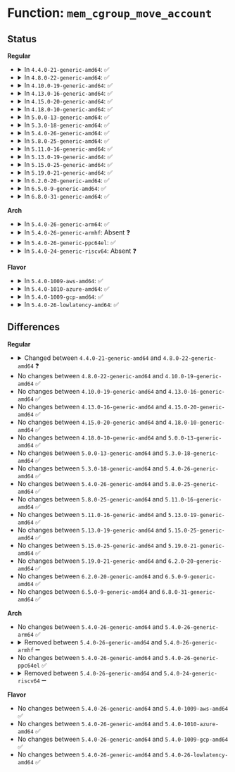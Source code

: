 # Function: <code>mem_cgroup_move_account</code>

## Status
<b>Regular</b>
<ul>
<li>
<details>
<summary>In <code>4.4.0-21-generic-amd64</code>: ✅</summary>

```c
int mem_cgroup_move_account(struct page * page, unsigned int nr_pages, struct mem_cgroup * from, struct mem_cgroup * to)
```

```json
{
  "name": "mem_cgroup_move_account",
  "collision_type": "Unique Static",
  "inline_type": "No",
  "funcs": [
    {
      "addr": 18446744071580930672,
      "name": "mem_cgroup_move_account",
      "external": false,
      "loc": "mm/memcontrol.c:4541",
      "file": "mm/memcontrol.c",
      "inline": "seen, unknown",
      "caller_inline": [],
      "caller_func": [
        "mm/memcontrol.c:mem_cgroup_move_charge_pte_range",
        "mm/memcontrol.c:mem_cgroup_move_charge_pte_range"
      ]
    }
  ],
  "symbols": [
    {
      "addr": 18446744071580930672,
      "name": "mem_cgroup_move_account",
      "section": ".text",
      "bind": "STB_LOCAL",
      "size": 461
    }
  ]
}
```
</details>
</li>
<li>
<details>
<summary>In <code>4.8.0-22-generic-amd64</code>: ✅</summary>

```c
int mem_cgroup_move_account(struct page * page, bool compound, struct mem_cgroup * from, struct mem_cgroup * to)
```

```json
{
  "name": "mem_cgroup_move_account",
  "collision_type": "Unique Static",
  "inline_type": "No",
  "funcs": [
    {
      "addr": 18446744071581076784,
      "name": "mem_cgroup_move_account",
      "external": false,
      "loc": "mm/memcontrol.c:4497",
      "file": "mm/memcontrol.c",
      "inline": "seen, unknown",
      "caller_inline": [],
      "caller_func": [
        "mm/memcontrol.c:mem_cgroup_move_charge_pte_range",
        "mm/memcontrol.c:mem_cgroup_move_charge_pte_range"
      ]
    }
  ],
  "symbols": [
    {
      "addr": 18446744071581076784,
      "name": "mem_cgroup_move_account",
      "section": ".text",
      "bind": "STB_LOCAL",
      "size": 590
    }
  ]
}
```
</details>
</li>
<li>
<details>
<summary>In <code>4.10.0-19-generic-amd64</code>: ✅</summary>

```c
int mem_cgroup_move_account(struct page * page, bool compound, struct mem_cgroup * from, struct mem_cgroup * to)
```

```json
{
  "name": "mem_cgroup_move_account",
  "collision_type": "Unique Static",
  "inline_type": "No",
  "funcs": [
    {
      "addr": 18446744071581152384,
      "name": "mem_cgroup_move_account",
      "external": false,
      "loc": "mm/memcontrol.c:4480",
      "file": "mm/memcontrol.c",
      "inline": "seen, unknown",
      "caller_inline": [],
      "caller_func": [
        "mm/memcontrol.c:mem_cgroup_move_charge_pte_range",
        "mm/memcontrol.c:mem_cgroup_move_charge_pte_range"
      ]
    }
  ],
  "symbols": [
    {
      "addr": 18446744071581152384,
      "name": "mem_cgroup_move_account",
      "section": ".text",
      "bind": "STB_LOCAL",
      "size": 590
    }
  ]
}
```
</details>
</li>
<li>
<details>
<summary>In <code>4.13.0-16-generic-amd64</code>: ✅</summary>

```c
int mem_cgroup_move_account(struct page * page, bool compound, struct mem_cgroup * from, struct mem_cgroup * to)
```

```json
{
  "name": "mem_cgroup_move_account",
  "collision_type": "Unique Static",
  "inline_type": "No",
  "funcs": [
    {
      "addr": 18446744071581199712,
      "name": "mem_cgroup_move_account",
      "external": false,
      "loc": "mm/memcontrol.c:4509",
      "file": "mm/memcontrol.c",
      "inline": "seen, unknown",
      "caller_inline": [],
      "caller_func": [
        "mm/memcontrol.c:mem_cgroup_move_charge_pte_range",
        "mm/memcontrol.c:mem_cgroup_move_charge_pte_range"
      ]
    }
  ],
  "symbols": [
    {
      "addr": 18446744071581199712,
      "name": "mem_cgroup_move_account",
      "section": ".text",
      "bind": "STB_LOCAL",
      "size": 550
    }
  ]
}
```
</details>
</li>
<li>
<details>
<summary>In <code>4.15.0-20-generic-amd64</code>: ✅</summary>

```c
int mem_cgroup_move_account(struct page * page, bool compound, struct mem_cgroup * from, struct mem_cgroup * to)
```

```json
{
  "name": "mem_cgroup_move_account",
  "collision_type": "Unique Static",
  "inline_type": "No",
  "funcs": [
    {
      "addr": 18446744071581329632,
      "name": "mem_cgroup_move_account",
      "external": false,
      "loc": "mm/memcontrol.c:4556",
      "file": "mm/memcontrol.c",
      "inline": "seen, unknown",
      "caller_inline": [],
      "caller_func": [
        "mm/memcontrol.c:mem_cgroup_move_charge_pte_range",
        "mm/memcontrol.c:mem_cgroup_move_charge_pte_range",
        "mm/memcontrol.c:mem_cgroup_move_charge_pte_range",
        "mm/memcontrol.c:mem_cgroup_move_charge_pte_range"
      ]
    }
  ],
  "symbols": [
    {
      "addr": 18446744071581329632,
      "name": "mem_cgroup_move_account",
      "section": ".text",
      "bind": "STB_LOCAL",
      "size": 565
    }
  ]
}
```
</details>
</li>
<li>
<details>
<summary>In <code>4.18.0-10-generic-amd64</code>: ✅</summary>

```c
int mem_cgroup_move_account(struct page * page, bool compound, struct mem_cgroup * from, struct mem_cgroup * to)
```

```json
{
  "name": "mem_cgroup_move_account",
  "collision_type": "Unique Static",
  "inline_type": "No",
  "funcs": [
    {
      "addr": 18446744071581477600,
      "name": "mem_cgroup_move_account",
      "external": false,
      "loc": "mm/memcontrol.c:4495",
      "file": "mm/memcontrol.c",
      "inline": "seen, unknown",
      "caller_inline": [],
      "caller_func": [
        "mm/memcontrol.c:mem_cgroup_move_charge_pte_range",
        "mm/memcontrol.c:mem_cgroup_move_charge_pte_range",
        "mm/memcontrol.c:mem_cgroup_move_charge_pte_range",
        "mm/memcontrol.c:mem_cgroup_move_charge_pte_range"
      ]
    }
  ],
  "symbols": [
    {
      "addr": 18446744071581477600,
      "name": "mem_cgroup_move_account",
      "section": ".text",
      "bind": "STB_LOCAL",
      "size": 931
    }
  ]
}
```
</details>
</li>
<li>
<details>
<summary>In <code>5.0.0-13-generic-amd64</code>: ✅</summary>

```c
int mem_cgroup_move_account(struct page * page, bool compound, struct mem_cgroup * from, struct mem_cgroup * to)
```

```json
{
  "name": "mem_cgroup_move_account",
  "collision_type": "Unique Static",
  "inline_type": "No",
  "funcs": [
    {
      "addr": 18446744071581559936,
      "name": "mem_cgroup_move_account",
      "external": false,
      "loc": "mm/memcontrol.c:4781",
      "file": "mm/memcontrol.c",
      "inline": "seen, unknown",
      "caller_inline": [],
      "caller_func": [
        "mm/memcontrol.c:mem_cgroup_move_charge_pte_range",
        "mm/memcontrol.c:mem_cgroup_move_charge_pte_range",
        "mm/memcontrol.c:mem_cgroup_move_charge_pte_range",
        "mm/memcontrol.c:mem_cgroup_move_charge_pte_range"
      ]
    }
  ],
  "symbols": [
    {
      "addr": 18446744071581559936,
      "name": "mem_cgroup_move_account",
      "section": ".text",
      "bind": "STB_LOCAL",
      "size": 943
    }
  ]
}
```
</details>
</li>
<li>
<details>
<summary>In <code>5.3.0-18-generic-amd64</code>: ✅</summary>

```c
int mem_cgroup_move_account(struct page * page, bool compound, struct mem_cgroup * from, struct mem_cgroup * to)
```

```json
{
  "name": "mem_cgroup_move_account",
  "collision_type": "Unique Static",
  "inline_type": "No",
  "funcs": [
    {
      "addr": 18446744071581673968,
      "name": "mem_cgroup_move_account",
      "external": false,
      "loc": "mm/memcontrol.c:5143",
      "file": "mm/memcontrol.c",
      "inline": "seen, unknown",
      "caller_inline": [],
      "caller_func": [
        "mm/memcontrol.c:mem_cgroup_move_charge_pte_range",
        "mm/memcontrol.c:mem_cgroup_move_charge_pte_range",
        "mm/memcontrol.c:mem_cgroup_move_charge_pte_range",
        "mm/memcontrol.c:mem_cgroup_move_charge_pte_range"
      ]
    }
  ],
  "symbols": [
    {
      "addr": 18446744071581673968,
      "name": "mem_cgroup_move_account",
      "section": ".text",
      "bind": "STB_LOCAL",
      "size": 628
    }
  ]
}
```
</details>
</li>
<li>
<details>
<summary>In <code>5.4.0-26-generic-amd64</code>: ✅</summary>

```c
int mem_cgroup_move_account(struct page * page, bool compound, struct mem_cgroup * from, struct mem_cgroup * to)
```

```json
{
  "name": "mem_cgroup_move_account",
  "collision_type": "Unique Static",
  "inline_type": "No",
  "funcs": [
    {
      "addr": 18446744071581746224,
      "name": "mem_cgroup_move_account",
      "external": false,
      "loc": "mm/memcontrol.c:5477",
      "file": "mm/memcontrol.c",
      "inline": "seen, unknown",
      "caller_inline": [],
      "caller_func": [
        "mm/memcontrol.c:mem_cgroup_move_charge_pte_range",
        "mm/memcontrol.c:mem_cgroup_move_charge_pte_range",
        "mm/memcontrol.c:mem_cgroup_move_charge_pte_range",
        "mm/memcontrol.c:mem_cgroup_move_charge_pte_range"
      ]
    }
  ],
  "symbols": [
    {
      "addr": 18446744071581746224,
      "name": "mem_cgroup_move_account",
      "section": ".text",
      "bind": "STB_LOCAL",
      "size": 778
    }
  ]
}
```
</details>
</li>
<li>
<details>
<summary>In <code>5.8.0-25-generic-amd64</code>: ✅</summary>

```c
int mem_cgroup_move_account(struct page * page, bool compound, struct mem_cgroup * from, struct mem_cgroup * to)
```

```json
{
  "name": "mem_cgroup_move_account",
  "collision_type": "Unique Static",
  "inline_type": "No",
  "funcs": [
    {
      "addr": 18446744071581967104,
      "name": "mem_cgroup_move_account",
      "external": false,
      "loc": "mm/memcontrol.c:5361",
      "file": "mm/memcontrol.c",
      "inline": "seen, unknown",
      "caller_inline": [],
      "caller_func": [
        "mm/memcontrol.c:mem_cgroup_move_charge_pte_range",
        "mm/memcontrol.c:mem_cgroup_move_charge_pte_range",
        "mm/memcontrol.c:mem_cgroup_move_charge_pte_range",
        "mm/memcontrol.c:mem_cgroup_move_charge_pte_range"
      ]
    }
  ],
  "symbols": [
    {
      "addr": 18446744071581967104,
      "name": "mem_cgroup_move_account",
      "section": ".text",
      "bind": "STB_LOCAL",
      "size": 961
    }
  ]
}
```
</details>
</li>
<li>
<details>
<summary>In <code>5.11.0-16-generic-amd64</code>: ✅</summary>

```c
int mem_cgroup_move_account(struct page * page, bool compound, struct mem_cgroup * from, struct mem_cgroup * to)
```

```json
{
  "name": "mem_cgroup_move_account",
  "collision_type": "Unique Static",
  "inline_type": "No",
  "funcs": [
    {
      "addr": 18446744071582016000,
      "name": "mem_cgroup_move_account",
      "external": false,
      "loc": "mm/memcontrol.c:5596",
      "file": "mm/memcontrol.c",
      "inline": "seen, unknown",
      "caller_inline": [],
      "caller_func": [
        "mm/memcontrol.c:mem_cgroup_move_charge_pte_range",
        "mm/memcontrol.c:mem_cgroup_move_charge_pte_range",
        "mm/memcontrol.c:mem_cgroup_move_charge_pte_range",
        "mm/memcontrol.c:mem_cgroup_move_charge_pte_range"
      ]
    }
  ],
  "symbols": [
    {
      "addr": 18446744071582016000,
      "name": "mem_cgroup_move_account",
      "section": ".text",
      "bind": "STB_LOCAL",
      "size": 1135
    }
  ]
}
```
</details>
</li>
<li>
<details>
<summary>In <code>5.13.0-19-generic-amd64</code>: ✅</summary>

```c
int mem_cgroup_move_account(struct page * page, bool compound, struct mem_cgroup * from, struct mem_cgroup * to)
```

```json
{
  "name": "mem_cgroup_move_account",
  "collision_type": "Unique Static",
  "inline_type": "No",
  "funcs": [
    {
      "addr": 18446744071582041808,
      "name": "mem_cgroup_move_account",
      "external": false,
      "loc": "mm/memcontrol.c:5417",
      "file": "mm/memcontrol.c",
      "inline": "seen, unknown",
      "caller_inline": [],
      "caller_func": [
        "mm/memcontrol.c:mem_cgroup_move_charge_pte_range",
        "mm/memcontrol.c:mem_cgroup_move_charge_pte_range",
        "mm/memcontrol.c:mem_cgroup_move_charge_pte_range",
        "mm/memcontrol.c:mem_cgroup_move_charge_pte_range"
      ]
    }
  ],
  "symbols": [
    {
      "addr": 18446744071582041808,
      "name": "mem_cgroup_move_account",
      "section": ".text",
      "bind": "STB_LOCAL",
      "size": 1156
    }
  ]
}
```
</details>
</li>
<li>
<details>
<summary>In <code>5.15.0-25-generic-amd64</code>: ✅</summary>

```c
int mem_cgroup_move_account(struct page * page, bool compound, struct mem_cgroup * from, struct mem_cgroup * to)
```

```json
{
  "name": "mem_cgroup_move_account",
  "collision_type": "Unique Static",
  "inline_type": "No",
  "funcs": [
    {
      "addr": 18446744071582349520,
      "name": "mem_cgroup_move_account",
      "external": false,
      "loc": "mm/memcontrol.c:5601",
      "file": "mm/memcontrol.c",
      "inline": "seen, unknown",
      "caller_inline": [],
      "caller_func": [
        "mm/memcontrol.c:mem_cgroup_move_charge_pte_range",
        "mm/memcontrol.c:mem_cgroup_move_charge_pte_range",
        "mm/memcontrol.c:mem_cgroup_move_charge_pte_range",
        "mm/memcontrol.c:mem_cgroup_move_charge_pte_range"
      ]
    }
  ],
  "symbols": [
    {
      "addr": 18446744071582349520,
      "name": "mem_cgroup_move_account",
      "section": ".text",
      "bind": "STB_LOCAL",
      "size": 1163
    }
  ]
}
```
</details>
</li>
<li>
<details>
<summary>In <code>5.19.0-21-generic-amd64</code>: ✅</summary>

```c
int mem_cgroup_move_account(struct page * page, bool compound, struct mem_cgroup * from, struct mem_cgroup * to)
```

```json
{
  "name": "mem_cgroup_move_account",
  "collision_type": "Unique Static",
  "inline_type": "No",
  "funcs": [
    {
      "addr": 18446744071582844464,
      "name": "mem_cgroup_move_account",
      "external": false,
      "loc": "mm/memcontrol.c:5541",
      "file": "mm/memcontrol.c",
      "inline": "seen, unknown",
      "caller_inline": [],
      "caller_func": [
        "mm/memcontrol.c:mem_cgroup_move_charge_pte_range",
        "mm/memcontrol.c:mem_cgroup_move_charge_pte_range",
        "mm/memcontrol.c:mem_cgroup_move_charge_pte_range",
        "mm/memcontrol.c:mem_cgroup_move_charge_pte_range"
      ]
    }
  ],
  "symbols": [
    {
      "addr": 18446744071582844464,
      "name": "mem_cgroup_move_account",
      "section": ".text",
      "bind": "STB_LOCAL",
      "size": 1135
    }
  ]
}
```
</details>
</li>
<li>
<details>
<summary>In <code>6.2.0-20-generic-amd64</code>: ✅</summary>

```c
int mem_cgroup_move_account(struct page * page, bool compound, struct mem_cgroup * from, struct mem_cgroup * to)
```

```json
{
  "name": "mem_cgroup_move_account",
  "collision_type": "Unique Static",
  "inline_type": "No",
  "funcs": [
    {
      "addr": 18446744071583390992,
      "name": "mem_cgroup_move_account",
      "external": false,
      "loc": "mm/memcontrol.c:5699",
      "file": "mm/memcontrol.c",
      "inline": "seen, unknown",
      "caller_inline": [],
      "caller_func": [
        "mm/memcontrol.c:mem_cgroup_move_charge_pte_range",
        "mm/memcontrol.c:mem_cgroup_move_charge_pte_range",
        "mm/memcontrol.c:mem_cgroup_move_charge_pte_range",
        "mm/memcontrol.c:mem_cgroup_move_charge_pte_range"
      ]
    }
  ],
  "symbols": [
    {
      "addr": 18446744071583390992,
      "name": "mem_cgroup_move_account",
      "section": ".text",
      "bind": "STB_LOCAL",
      "size": 1328
    }
  ]
}
```
</details>
</li>
<li>
<details>
<summary>In <code>6.5.0-9-generic-amd64</code>: ✅</summary>

```c
int mem_cgroup_move_account(struct page * page, bool compound, struct mem_cgroup * from, struct mem_cgroup * to)
```

```json
{
  "name": "mem_cgroup_move_account",
  "collision_type": "Unique Static",
  "inline_type": "No",
  "funcs": [
    {
      "addr": 18446744071583616512,
      "name": "mem_cgroup_move_account",
      "external": false,
      "loc": "mm/memcontrol.c:5739",
      "file": "mm/memcontrol.c",
      "inline": "seen, unknown",
      "caller_inline": [],
      "caller_func": [
        "mm/memcontrol.c:mem_cgroup_move_charge_pte_range",
        "mm/memcontrol.c:mem_cgroup_move_charge_pte_range",
        "mm/memcontrol.c:mem_cgroup_move_charge_pte_range",
        "mm/memcontrol.c:mem_cgroup_move_charge_pte_range"
      ]
    }
  ],
  "symbols": [
    {
      "addr": 18446744071583616512,
      "name": "mem_cgroup_move_account",
      "section": ".text",
      "bind": "STB_LOCAL",
      "size": 1304
    }
  ]
}
```
</details>
</li>
<li>
<details>
<summary>In <code>6.8.0-31-generic-amd64</code>: ✅</summary>

```c
int mem_cgroup_move_account(struct page * page, bool compound, struct mem_cgroup * from, struct mem_cgroup * to)
```

```json
{
  "name": "mem_cgroup_move_account",
  "collision_type": "Unique Static",
  "inline_type": "No",
  "funcs": [
    {
      "addr": 18446744071583811392,
      "name": "mem_cgroup_move_account",
      "external": false,
      "loc": "mm/memcontrol.c:5979",
      "file": "mm/memcontrol.c",
      "inline": "seen, unknown",
      "caller_inline": [],
      "caller_func": [
        "mm/memcontrol.c:mem_cgroup_move_charge_pte_range",
        "mm/memcontrol.c:mem_cgroup_move_charge_pte_range",
        "mm/memcontrol.c:mem_cgroup_move_charge_pte_range",
        "mm/memcontrol.c:mem_cgroup_move_charge_pte_range"
      ]
    }
  ],
  "symbols": [
    {
      "addr": 18446744071583811392,
      "name": "mem_cgroup_move_account",
      "section": ".text",
      "bind": "STB_LOCAL",
      "size": 1299
    }
  ]
}
```
</details>
</li>
</ul>
<b>Arch</b>
<ul>
<li>
<details>
<summary>In <code>5.4.0-26-generic-arm64</code>: ✅</summary>

```c
int mem_cgroup_move_account(struct page * page, bool compound, struct mem_cgroup * from, struct mem_cgroup * to)
```

```json
{
  "name": "mem_cgroup_move_account",
  "collision_type": "Unique Static",
  "inline_type": "No",
  "funcs": [
    {
      "addr": 18446603336493199368,
      "name": "mem_cgroup_move_account",
      "external": false,
      "loc": "mm/memcontrol.c:5477",
      "file": "mm/memcontrol.c",
      "inline": "seen, unknown",
      "caller_inline": [],
      "caller_func": [
        "mm/memcontrol.c:mem_cgroup_move_charge_pte_range",
        "mm/memcontrol.c:mem_cgroup_move_charge_pte_range",
        "mm/memcontrol.c:mem_cgroup_move_charge_pte_range",
        "mm/memcontrol.c:mem_cgroup_move_charge_pte_range"
      ]
    }
  ],
  "symbols": [
    {
      "addr": 18446603336493199368,
      "name": "mem_cgroup_move_account",
      "section": ".text",
      "bind": "STB_LOCAL",
      "size": 864
    }
  ]
}
```
</details>
</li>
<li>
<details>
<summary>In <code>5.4.0-26-generic-armhf</code>: Absent ❓</summary>

```json
{
  "name": "mem_cgroup_move_account",
  "collision_type": "Unique Static",
  "inline_type": "Selective",
  "funcs": [
    {
      "addr": 3226830792,
      "name": "mem_cgroup_move_account",
      "external": false,
      "loc": "mm/memcontrol.c:5477",
      "file": "mm/memcontrol.c",
      "inline": "not declared, inlined",
      "caller_inline": [],
      "caller_func": [
        "mm/memcontrol.c:mem_cgroup_move_charge_pte_range",
        "mm/memcontrol.c:mem_cgroup_move_charge_pte_range"
      ]
    }
  ],
  "symbols": [
    {
      "addr": 3226830792,
      "name": "mem_cgroup_move_account.constprop.0",
      "section": ".text",
      "bind": "STB_LOCAL",
      "size": 708
    }
  ]
}
```
</details>
</li>
<li>
<details>
<summary>In <code>5.4.0-26-generic-ppc64el</code>: ✅</summary>

```c
int mem_cgroup_move_account(struct page * page, bool compound, struct mem_cgroup * from, struct mem_cgroup * to)
```

```json
{
  "name": "mem_cgroup_move_account",
  "collision_type": "Unique Static",
  "inline_type": "No",
  "funcs": [
    {
      "addr": 13835058055286703216,
      "name": "mem_cgroup_move_account",
      "external": false,
      "loc": "mm/memcontrol.c:5477",
      "file": "mm/memcontrol.c",
      "inline": "seen, unknown",
      "caller_inline": [],
      "caller_func": [
        "mm/memcontrol.c:mem_cgroup_move_charge_pte_range",
        "mm/memcontrol.c:mem_cgroup_move_charge_pte_range",
        "mm/memcontrol.c:mem_cgroup_move_charge_pte_range",
        "mm/memcontrol.c:mem_cgroup_move_charge_pte_range"
      ]
    }
  ],
  "symbols": [
    {
      "addr": 13835058055286703216,
      "name": "mem_cgroup_move_account",
      "section": ".text",
      "bind": "STB_LOCAL",
      "size": 1000
    }
  ]
}
```
</details>
</li>
<li>
<details>
<summary>In <code>5.4.0-24-generic-riscv64</code>: Absent ❓</summary>

```json
{
  "name": "mem_cgroup_move_account",
  "collision_type": "Unique Static",
  "inline_type": "Selective",
  "funcs": [
    {
      "addr": 18446743936272978634,
      "name": "mem_cgroup_move_account",
      "external": false,
      "loc": "mm/memcontrol.c:5477",
      "file": "mm/memcontrol.c",
      "inline": "not declared, inlined",
      "caller_inline": [],
      "caller_func": [
        "mm/memcontrol.c:mem_cgroup_move_charge_pte_range",
        "mm/memcontrol.c:mem_cgroup_move_charge_pte_range"
      ]
    }
  ],
  "symbols": [
    {
      "addr": 18446743936272978634,
      "name": "mem_cgroup_move_account.constprop.0",
      "section": ".text",
      "bind": "STB_LOCAL",
      "size": 584
    }
  ]
}
```
</details>
</li>
</ul>
<b>Flavor</b>
<ul>
<li>
<details>
<summary>In <code>5.4.0-1009-aws-amd64</code>: ✅</summary>

```c
int mem_cgroup_move_account(struct page * page, bool compound, struct mem_cgroup * from, struct mem_cgroup * to)
```

```json
{
  "name": "mem_cgroup_move_account",
  "collision_type": "Unique Static",
  "inline_type": "No",
  "funcs": [
    {
      "addr": 18446744071581714960,
      "name": "mem_cgroup_move_account",
      "external": false,
      "loc": "mm/memcontrol.c:5477",
      "file": "mm/memcontrol.c",
      "inline": "seen, unknown",
      "caller_inline": [],
      "caller_func": [
        "mm/memcontrol.c:mem_cgroup_move_charge_pte_range",
        "mm/memcontrol.c:mem_cgroup_move_charge_pte_range",
        "mm/memcontrol.c:mem_cgroup_move_charge_pte_range",
        "mm/memcontrol.c:mem_cgroup_move_charge_pte_range"
      ]
    }
  ],
  "symbols": [
    {
      "addr": 18446744071581714960,
      "name": "mem_cgroup_move_account",
      "section": ".text",
      "bind": "STB_LOCAL",
      "size": 778
    }
  ]
}
```
</details>
</li>
<li>
<details>
<summary>In <code>5.4.0-1010-azure-amd64</code>: ✅</summary>

```c
int mem_cgroup_move_account(struct page * page, bool compound, struct mem_cgroup * from, struct mem_cgroup * to)
```

```json
{
  "name": "mem_cgroup_move_account",
  "collision_type": "Unique Static",
  "inline_type": "No",
  "funcs": [
    {
      "addr": 18446744071581653872,
      "name": "mem_cgroup_move_account",
      "external": false,
      "loc": "mm/memcontrol.c:5477",
      "file": "mm/memcontrol.c",
      "inline": "seen, unknown",
      "caller_inline": [],
      "caller_func": [
        "mm/memcontrol.c:mem_cgroup_move_charge_pte_range",
        "mm/memcontrol.c:mem_cgroup_move_charge_pte_range",
        "mm/memcontrol.c:mem_cgroup_move_charge_pte_range",
        "mm/memcontrol.c:mem_cgroup_move_charge_pte_range"
      ]
    }
  ],
  "symbols": [
    {
      "addr": 18446744071581653872,
      "name": "mem_cgroup_move_account",
      "section": ".text",
      "bind": "STB_LOCAL",
      "size": 766
    }
  ]
}
```
</details>
</li>
<li>
<details>
<summary>In <code>5.4.0-1009-gcp-amd64</code>: ✅</summary>

```c
int mem_cgroup_move_account(struct page * page, bool compound, struct mem_cgroup * from, struct mem_cgroup * to)
```

```json
{
  "name": "mem_cgroup_move_account",
  "collision_type": "Unique Static",
  "inline_type": "No",
  "funcs": [
    {
      "addr": 18446744071581706272,
      "name": "mem_cgroup_move_account",
      "external": false,
      "loc": "mm/memcontrol.c:5477",
      "file": "mm/memcontrol.c",
      "inline": "seen, unknown",
      "caller_inline": [],
      "caller_func": [
        "mm/memcontrol.c:mem_cgroup_move_charge_pte_range",
        "mm/memcontrol.c:mem_cgroup_move_charge_pte_range",
        "mm/memcontrol.c:mem_cgroup_move_charge_pte_range",
        "mm/memcontrol.c:mem_cgroup_move_charge_pte_range"
      ]
    }
  ],
  "symbols": [
    {
      "addr": 18446744071581706272,
      "name": "mem_cgroup_move_account",
      "section": ".text",
      "bind": "STB_LOCAL",
      "size": 778
    }
  ]
}
```
</details>
</li>
<li>
<details>
<summary>In <code>5.4.0-26-lowlatency-amd64</code>: ✅</summary>

```c
int mem_cgroup_move_account(struct page * page, bool compound, struct mem_cgroup * from, struct mem_cgroup * to)
```

```json
{
  "name": "mem_cgroup_move_account",
  "collision_type": "Unique Static",
  "inline_type": "No",
  "funcs": [
    {
      "addr": 18446744071581773664,
      "name": "mem_cgroup_move_account",
      "external": false,
      "loc": "mm/memcontrol.c:5477",
      "file": "mm/memcontrol.c",
      "inline": "seen, unknown",
      "caller_inline": [],
      "caller_func": [
        "mm/memcontrol.c:mem_cgroup_move_charge_pte_range",
        "mm/memcontrol.c:mem_cgroup_move_charge_pte_range",
        "mm/memcontrol.c:mem_cgroup_move_charge_pte_range",
        "mm/memcontrol.c:mem_cgroup_move_charge_pte_range"
      ]
    }
  ],
  "symbols": [
    {
      "addr": 18446744071581773664,
      "name": "mem_cgroup_move_account",
      "section": ".text",
      "bind": "STB_LOCAL",
      "size": 778
    }
  ]
}
```
</details>
</li>
</ul>

## Differences
<b>Regular</b>
<ul>
<li>
<details>
<summary>Changed between <code>4.4.0-21-generic-amd64</code> and <code>4.8.0-22-generic-amd64</code> ❓</summary>
<ul>
<li>
<b>Param added. </b>
<code>bool compound</code>
</li>
<li>
<b>Param removed. </b>
<code>unsigned int nr_pages</code>
</li>
</ul>
</details>
</li>
<li>
No changes between <code>4.8.0-22-generic-amd64</code> and <code>4.10.0-19-generic-amd64</code> ✅
</li>
<li>
No changes between <code>4.10.0-19-generic-amd64</code> and <code>4.13.0-16-generic-amd64</code> ✅
</li>
<li>
No changes between <code>4.13.0-16-generic-amd64</code> and <code>4.15.0-20-generic-amd64</code> ✅
</li>
<li>
No changes between <code>4.15.0-20-generic-amd64</code> and <code>4.18.0-10-generic-amd64</code> ✅
</li>
<li>
No changes between <code>4.18.0-10-generic-amd64</code> and <code>5.0.0-13-generic-amd64</code> ✅
</li>
<li>
No changes between <code>5.0.0-13-generic-amd64</code> and <code>5.3.0-18-generic-amd64</code> ✅
</li>
<li>
No changes between <code>5.3.0-18-generic-amd64</code> and <code>5.4.0-26-generic-amd64</code> ✅
</li>
<li>
No changes between <code>5.4.0-26-generic-amd64</code> and <code>5.8.0-25-generic-amd64</code> ✅
</li>
<li>
No changes between <code>5.8.0-25-generic-amd64</code> and <code>5.11.0-16-generic-amd64</code> ✅
</li>
<li>
No changes between <code>5.11.0-16-generic-amd64</code> and <code>5.13.0-19-generic-amd64</code> ✅
</li>
<li>
No changes between <code>5.13.0-19-generic-amd64</code> and <code>5.15.0-25-generic-amd64</code> ✅
</li>
<li>
No changes between <code>5.15.0-25-generic-amd64</code> and <code>5.19.0-21-generic-amd64</code> ✅
</li>
<li>
No changes between <code>5.19.0-21-generic-amd64</code> and <code>6.2.0-20-generic-amd64</code> ✅
</li>
<li>
No changes between <code>6.2.0-20-generic-amd64</code> and <code>6.5.0-9-generic-amd64</code> ✅
</li>
<li>
No changes between <code>6.5.0-9-generic-amd64</code> and <code>6.8.0-31-generic-amd64</code> ✅
</li>
</ul>
<b>Arch</b>
<ul>
<li>
No changes between <code>5.4.0-26-generic-amd64</code> and <code>5.4.0-26-generic-arm64</code> ✅
</li>
<li>
<details>
<summary>Removed between <code>5.4.0-26-generic-amd64</code> and <code>5.4.0-26-generic-armhf</code> ➖</summary>

```c
int mem_cgroup_move_account(struct page * page, bool compound, struct mem_cgroup * from, struct mem_cgroup * to)
```
</details>
</li>
<li>
No changes between <code>5.4.0-26-generic-amd64</code> and <code>5.4.0-26-generic-ppc64el</code> ✅
</li>
<li>
<details>
<summary>Removed between <code>5.4.0-26-generic-amd64</code> and <code>5.4.0-24-generic-riscv64</code> ➖</summary>

```c
int mem_cgroup_move_account(struct page * page, bool compound, struct mem_cgroup * from, struct mem_cgroup * to)
```
</details>
</li>
</ul>
<b>Flavor</b>
<ul>
<li>
No changes between <code>5.4.0-26-generic-amd64</code> and <code>5.4.0-1009-aws-amd64</code> ✅
</li>
<li>
No changes between <code>5.4.0-26-generic-amd64</code> and <code>5.4.0-1010-azure-amd64</code> ✅
</li>
<li>
No changes between <code>5.4.0-26-generic-amd64</code> and <code>5.4.0-1009-gcp-amd64</code> ✅
</li>
<li>
No changes between <code>5.4.0-26-generic-amd64</code> and <code>5.4.0-26-lowlatency-amd64</code> ✅
</li>
</ul>
